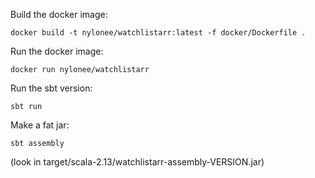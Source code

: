 Build the docker image:
```
docker build -t nylonee/watchlistarr:latest -f docker/Dockerfile .
```

Run the docker image:
```
docker run nylonee/watchlistarr
```

Run the sbt version:
```
sbt run
```

Make a fat jar:
```
sbt assembly
```
(look in target/scala-2.13/watchlistarr-assembly-VERSION.jar)